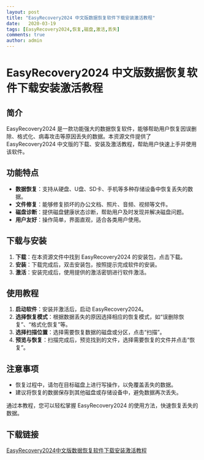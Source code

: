 ```yaml
---
layout: post
title: "EasyRecovery2024 中文版数据恢复软件下载安装激活教程"
date:   2020-03-19
tags: [EasyRecovery2024,恢复,磁盘,激活,丢失]
comments: true
author: admin
---
```

# EasyRecovery2024 中文版数据恢复软件下载安装激活教程

## 简介
EasyRecovery2024 是一款功能强大的数据恢复软件，能够帮助用户恢复因误删除、格式化、病毒攻击等原因丢失的数据。本资源文件提供了 EasyRecovery2024 中文版的下载、安装及激活教程，帮助用户快速上手并使用该软件。

## 功能特点
- **数据恢复**：支持从硬盘、U盘、SD卡、手机等多种存储设备中恢复丢失的数据。
- **文件修复**：能够修复损坏的办公文档、照片、音频、视频等文件。
- **磁盘诊断**：提供磁盘健康状态诊断，帮助用户及时发现并解决磁盘问题。
- **用户友好**：操作简单，界面直观，适合各类用户使用。

## 下载与安装
1. **下载**：在本资源文件中找到 EasyRecovery2024 的安装包，点击下载。
2. **安装**：下载完成后，双击安装包，按照提示完成软件的安装。
3. **激活**：安装完成后，使用提供的激活密钥进行软件激活。

## 使用教程
1. **启动软件**：安装并激活后，启动 EasyRecovery2024。
2. **选择恢复模式**：根据数据丢失的原因选择相应的恢复模式，如“误删除恢复”、“格式化恢复”等。
3. **选择扫描位置**：选择需要恢复数据的磁盘或分区，点击“扫描”。
4. **预览与恢复**：扫描完成后，预览找到的文件，选择需要恢复的文件并点击“恢复”。

## 注意事项
- 恢复过程中，请勿在目标磁盘上进行写操作，以免覆盖丢失的数据。
- 建议将恢复的数据保存到其他磁盘或存储设备中，避免数据再次丢失。

通过本教程，您可以轻松掌握 EasyRecovery2024 的使用方法，快速恢复丢失的数据。

## 下载链接

[EasyRecovery2024中文版数据恢复软件下载安装激活教程](https://pan.quark.cn/s/38f3bad62629)